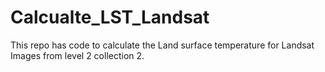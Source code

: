 # Calcualte_LST_Landsat
This repo has code to calculate the Land surface temperature for Landsat Images from level 2 collection 2.
